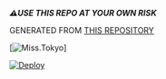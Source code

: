 

***⚠️USE THIS REPO AT YOUR OWN RISK***


 
GENERATED FROM [THIS REPOSITORY](https://github.com/AnimeKaizoku/SaitamaRobot)




[![Miss.Tokyo](https://telegra.ph/MissTokyo-07-08)]





[![Deploy](https://www.herokucdn.com/deploy/button.svg)](https://heroku.com/deploy?template=https://github.com/NubDexter/Miss.Tokyo)

